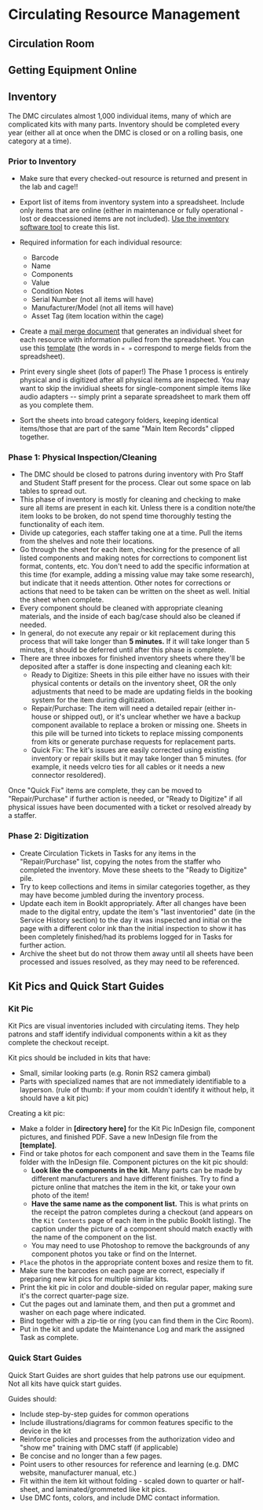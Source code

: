 # Circulating Resource Management

## Circulation Room

## Getting Equipment Online

## Inventory

The DMC circulates almost 1,000 individual items, many of which are complicated kits with many parts. Inventory should be completed every year (either all at once when the DMC is closed or on a rolling basis, one category at a time). 

### Prior to Inventory
- Make sure that every checked-out resource is returned and present in the lab and cage!!
- Export list of items from inventory system into a spreadsheet. Include only items that are online (either in maintenance or fully operational - lost or deaccessioned items are not included). [Use the inventory software tool](https://github.com/JHUDMC/LibCal-API-Experiments/tree/455cb978adc1c5bc4ef4cd564f3fed802d6af9d2/Inventory) to create this list.

- Required information for each individual resource:
  - Barcode
  - Name
  - Components
  - Value
  - Condition Notes
  - Serial Number (not all items will have)
  - Manufacturer/Model (not all items will have)
  - Asset Tag (item location within the cage)

- Create a [mail merge document](https://support.microsoft.com/en-us/topic/how-to-use-the-mail-merge-feature-in-word-to-create-and-to-print-form-letters-that-use-the-data-from-an-excel-worksheet-d8709e29-c106-2348-7e38-13eecc338679) that generates an individual sheet for each resource with information pulled from the spreadsheet. You can use this [template](media/Inventory%20Template.docx) (the words in ``« »`` correspond to merge fields from the spreadsheet).
- Print every single sheet (lots of paper!) The Phase 1 process is entirely physical and is digitized after all physical items are inspected. You may want to skip the invidiual sheets for single-component simple items like audio adapters -- simply print a separate spreadsheet to mark them off as you complete them.
- Sort the sheets into broad category folders, keeping identical items/those that are part of the same "Main Item Records" clipped together.

### Phase 1: Physical Inspection/Cleaning
- The DMC should be closed to patrons during inventory with Pro Staff and Student Staff present for the process. Clear out some space on lab tables to spread out.
- This phase of inventory is mostly for cleaning and checking to make sure all items are present in each kit. Unless there is a condition note/the item looks to be broken, do not spend time thoroughly testing the functionality of each item.
- Divide up categories, each staffer taking one at a time. Pull the items from the shelves and note their locations.
- Go through the sheet for each item, checking for the presence of all listed components and making notes for corrections to component list format, contents, etc. You don't need to add the specific information at this time (for example, adding a missing value may take some research), but indicate that it needs attention. Other notes for corrections or actions that need to be taken can be written on the sheet as well. Initial the sheet when complete.
- Every component should be cleaned with appropriate cleaning materials, and the inside of each bag/case should also be cleaned if needed.
- In general, do not execute any repair or kit replacement during this process that will take longer than **5 minutes.** If it will take longer than 5 minutes, it should be deferred until after this phase is complete.
- There are three inboxes for finished inventory sheets where they'll be deposited after a staffer is done inspecting and cleaning each kit:
  - Ready to Digitize: Sheets in this pile either have no issues with their physical contents or details on the inventory sheet, OR the only adjustments that need to be made are updating fields in the booking system for the item during digitization.
  - Repair/Purchase: The item will need a detailed repair (either in-house or shipped out), or it's unclear whether we have a backup component available to replace a broken or missing one. Sheets in this pile will be turned into tickets to replace missing components from kits or generate purchase requests for replacement parts.
  - Quick Fix: The kit's issues are easily corrected using existing inventory or repair skills but it may take longer than 5 minutes. (for example, it needs velcro ties for all cables or it needs a new connector resoldered).

Once "Quick Fix" items are complete, they can be moved to "Repair/Purchase" if further action is needed, or "Ready to Digitize" if all physical issues have been documented with a ticket or resolved already by a staffer. 

### Phase 2: Digitization
- Create Circulation Tickets in Tasks for any items in the "Repair/Purchase" list, copying the notes from the staffer who completed the inventory. Move these sheets to the "Ready to Digitize" pile.
- Try to keep collections and items in similar categories together, as they may have become jumbled during the inventory process.
- Update each item in BookIt appropriately. After all changes have been made to the digital entry, update the item's "last inventoried" date (in the Service History section) to the day it was inspected and initial on the page with a different color ink than the initial inspection to show it has been completely finished/had its problems logged for in Tasks for further action. 
- Archive the sheet but do not throw them away until all sheets have been processed and issues resolved, as they may need to be referenced. 

## Kit Pics and Quick Start Guides

### Kit Pic
Kit Pics are visual inventories included with circulating items. They help patrons and staff identify individual components within a kit as they complete the checkout receipt.

Kit pics should be included in kits that have:
- Small, similar looking parts (e.g. Ronin RS2 camera gimbal)
- Parts with specialized names that are not immediately identifiable to a layperson. (rule of thumb: if your mom couldn't identify it without help, it should have a kit pic)

Creating a kit pic:
- Make a folder in **[directory here]** for the Kit Pic InDesign file, component pictures, and finished PDF. Save a new InDesign file from the **[template]**.
- Find or take photos for each component and save them in the Teams file folder with the InDesign file. Component pictures on the kit pic should:
  - **Look like the components in the kit.** Many parts can be made by different manufacturers and have different finishes. Try to find a picture online that matches the item in the kit, or take your own photo of the item!
  - **Have the same name as the component list.** This is what prints on the receipt the patron completes during a checkout (and appears on the `Kit Contents` page of each item in the public BookIt listing). The caption under the picture of a component should match exactly with the name of the component on the list.
  - You may need to use Photoshop to remove the backgrounds of any component photos you take or find on the Internet.
- `Place` the photos in the appropriate content boxes and resize them to fit.
- Make sure the barcodes on each page are correct, especially if preparing new kit pics for multiple similar kits.
- Print the kit pic in color and double-sided on regular paper, making sure it's the correct quarter-page size.
- Cut the pages out and laminate them, and then put a grommet and washer on each page where indicated.
- Bind together with a zip-tie or ring (you can find them in the Circ Room).
- Put in the kit and update the Maintenance Log and mark the assigned Task as complete.

### Quick Start Guides
Quick Start Guides are short guides that help patrons use our equipment. Not all kits have quick start guides.

Guides should:
- Include step-by-step guides for common operations
- Include illustrations/diagrams for common features specific to the device in the kit
- Reinforce policies and processes from the authorization video and "show me" training with DMC staff (if applicable)
- Be concise and no longer than a few pages.
- Point users to other resources for reference and learning (e.g. DMC website, manufacturer manual, etc.)
- Fit within the item kit without folding - scaled down to quarter or half-sheet, and laminated/grommeted like kit pics.
- Use DMC fonts, colors, and include DMC contact information.